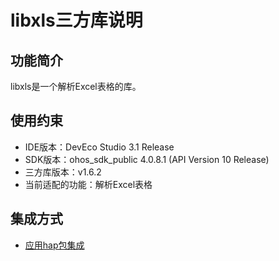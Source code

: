 # libxls三方库说明
## 功能简介
libxls是一个解析Excel表格的库。
## 使用约束
- IDE版本：DevEco Studio 3.1 Release
- SDK版本：ohos_sdk_public 4.0.8.1 (API Version 10 Release)
- 三方库版本：v1.6.2
- 当前适配的功能：解析Excel表格

## 集成方式
+ [应用hap包集成](docs/hap_integrate.md)
